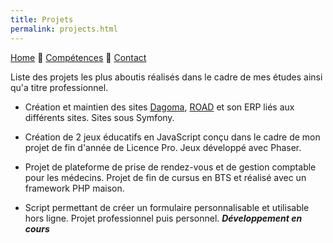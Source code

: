 ```yaml
---
title: Projets
permalink: projects.html
---
```

[Home](index.html) 🔸 [Compétences](skills.html) 🔸 [Contact](contact.html)

Liste des projets les plus aboutis réalisés dans le cadre de mes études ainsi qu'a titre  professionnel.

* Création et maintien des sites [Dagoma](https://www.dagoma.fr), [ROAD](https://road.dagoma.fr) et son ERP liés aux différents sites. Sites sous Symfony.

* Création de 2 jeux éducatifs en JavaScript conçu dans le cadre de mon projet de fin d'année de Licence Pro. Jeux développé avec Phaser.

* Projet de plateforme de prise de rendez-vous et de gestion comptable pour les médecins. Projet de fin de cursus en BTS et réalisé avec un framework PHP maison.

* Script permettant de créer un formulaire personnalisable et utilisable hors ligne. Projet professionnel puis personnel. **_Développement en cours_**
